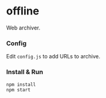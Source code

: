 # offline

Web archiver.


### Config

Edit `config.js` to add URLs to archive.

### Install & Run

```
npm install
npm start
```
